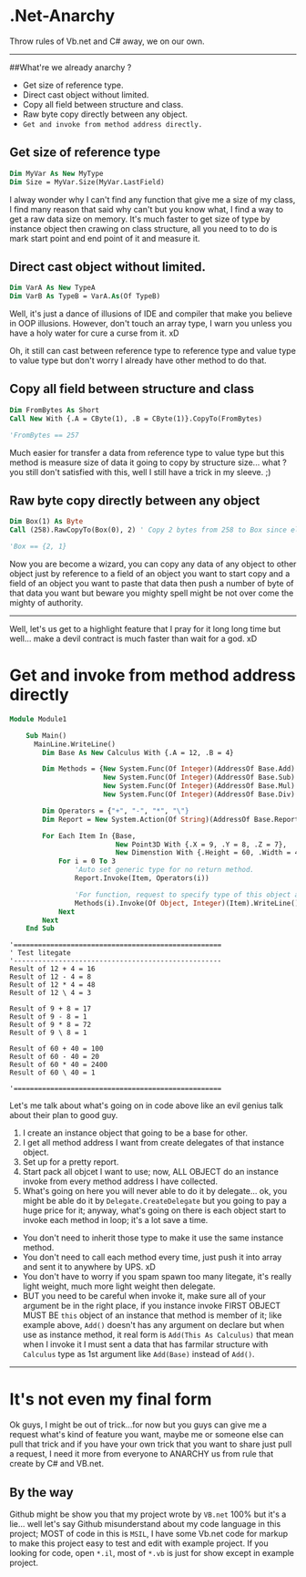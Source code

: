 # .Net-Anarchy
Throw rules of Vb.net and C# away, we on our own.
***

##What're we already anarchy ?
- Get size of reference type.
- Direct cast object without limited.
- Copy all field between structure and class.
- Raw byte copy directly between any object.
- `Get and invoke from method address directly.`

## Get size of reference type
```vb
Dim MyVar As New MyType
Dim Size = MyVar.Size(MyVar.LastField)
```
I alway wonder why I can't find any function that give me a size of my class, I find many reason that said why can't but you know what, I find a way to get a raw data size on memory.
It's much faster to get size of type by instance object then crawing on class structure, all you need to to do is mark start point and end point of it and measure it.

## Direct cast object without limited.
```vb
Dim VarA As New TypeA
Dim VarB As TypeB = VarA.As(Of TypeB)
```
Well, it's just a dance of illusions of IDE and compiler that make you believe in OOP illusions.
However, don't touch an array type, I warn you unless you have a holy water for cure a curse from it. xD

Oh, it still can cast between reference type to reference type and value type to value type but don't worry I already have other method to do that.

## Copy all field between structure and class
```vb
Dim FromBytes As Short
Call New With {.A = CByte(1), .B = CByte(1)}.CopyTo(FromBytes)

'FromBytes == 257
```
Much easier for transfer a data from reference type to value type but this method is measure size of data it going to copy by structure size... what ? you still don't satisfied with this, well I still have a trick in my sleeve. ;)

## Raw byte copy directly between any object
```vb
Dim Box(1) As Byte
Call (258).RawCopyTo(Box(0), 2) ' Copy 2 bytes from 258 to Box since element index 0.

'Box == {2, 1}
```
Now you are become a wizard, you can copy any data of any object to other object just by reference to a field of an object you want to start copy and a field of an object you want to paste that data then push a number of byte of that data you want but beware you mighty spell might be not over come the mighty of authority.

***
Well, let's us get to a highlight feature that I pray for it long long time but well... make a devil contract is much faster than wait for a god. xD

# Get and invoke from method address directly
```vb
Module Module1

    Sub Main()
      MainLine.WriteLine()
        Dim Base As New Calculus With {.A = 12, .B = 4}

        Dim Methods = {New System.Func(Of Integer)(AddressOf Base.Add).Address,
                       New System.Func(Of Integer)(AddressOf Base.Sub).Address,
                       New System.Func(Of Integer)(AddressOf Base.Mul).Address,
                       New System.Func(Of Integer)(AddressOf Base.Div).Address}

        Dim Operators = {"+", "-", "*", "\"}
        Dim Report = New System.Action(Of String)(AddressOf Base.Report).Address

        For Each Item In {Base,
                          New Point3D With {.X = 9, .Y = 8, .Z = 7},
                          New Dimenstion With {.Height = 60, .Width = 40}}
            For i = 0 To 3
                'Auto set generic type for no return method.
                Report.Invoke(Item, Operators(i))

                'For function, request to specify type of this object and arguments.
                Methods(i).Invoke(Of Object, Integer)(Item).WriteLine()
            Next
        Next
    End Sub
```

```
'===================================================
' Test litegate
'---------------------------------------------------
Result of 12 + 4 = 16
Result of 12 - 4 = 8
Result of 12 * 4 = 48
Result of 12 \ 4 = 3

Result of 9 + 8 = 17
Result of 9 - 8 = 1
Result of 9 * 8 = 72
Result of 9 \ 8 = 1

Result of 60 + 40 = 100
Result of 60 - 40 = 20
Result of 60 * 40 = 2400
Result of 60 \ 40 = 1

'===================================================
```
Let's me talk about what's going on in code above like an evil genius talk about their plan to good guy.

1. I create an instance object that going to be a base for other.
2. I get all method address I want from create delegates of that instance object.
3. Set up for a pretty report.
4. Start pack all objcet I want to use; now, ALL OBJECT do an instance invoke from every method address I have collected.
5. What's going on here you will never able to do it by delegate... ok, you might be able do it by `Delegate.CreateDelegate` but you going to pay a huge price for it; anyway, what's going on there is each object start to invoke each method in loop; it's a lot save a time. 
  - You don't need to inherit those type to make it use the same instance method.
  - You don't need to call each method every time, just push it into array and sent it to anywhere by UPS. xD
  - You don't have to worry if you spam spawn too many litegate, it's really light weight, much more light weight then delegate.
  - BUT you need to be careful when invoke it, make sure all of your argument be in the right place, if you instance invoke FIRST OBJECT MUST BE `this` object of an instance that method is member of it; like example above, `Add()` doesn't has any argument on declare but when use as instance method, it real form is `Add(This As Calculus)` that mean when I invoke it I must sent a data that has farmilar structure with `Calculus` type as 1st argument like `Add(Base)` instead of `Add()`.
 
***
# It's not even my final form
Ok guys, I might be out of trick...for now but you guys can give me a request what's kind of feature you want, maybe me or someone else can pull that trick and if you have your own trick that you want to share just pull a request, I need it  more from everyone to ANARCHY us from rule that create by C# and VB.net.

## By the way
Github might be show you that my project wrote by `VB.net` 100% but it's a lie... well let's say Github misunderstand about my code language in this project; MOST of code in this is `MSIL`, I have some Vb.net code for markup to make this project easy to test and edit with example project. If you looking for code, open `*.il`, most of `*.vb` is just for show except in example project.
